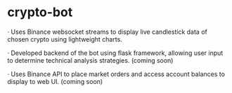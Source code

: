 # crypto-bot

· Uses Binance websocket streams to display live candlestick data of chosen crypto using lightweight charts. 


· Developed backend of the bot using flask framework, allowing user input to determine technical analysis strategies. (coming soon)


· Uses Binance API to place market orders and access account balances to display to web UI. (coming soon)
